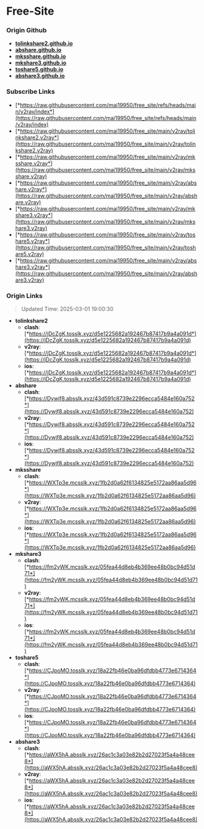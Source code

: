 # Free-Site

### Origin Github

- [**tolinkshare2.github.io**](https://github.com/tolinkshare2/tolinkshare2.github.io)
- [**abshare.github.io**](https://github.com/abshare/abshare.github.io)
- [**mksshare.github.io**](https://github.com/mksshare/mksshare.github.io)
- [**mkshare3.github.io**](https://github.com/mkshare3/mkshare3.github.io)
- [**toshare5.github.io**](https://github.com/toshare5/toshare5.github.io)
- [**abshare3.github.io**](https://github.com/abshare3/abshare3.github.io)

### Subscribe Links

- [*https://raw.githubusercontent.com/mai19950/free_site/refs/heads/main/v2ray/index*](https://raw.githubusercontent.com/mai19950/free_site/refs/heads/main/v2ray/index)
- [*https://raw.githubusercontent.com/mai19950/free_site/main/v2ray/tolinkshare2.v2ray*](https://raw.githubusercontent.com/mai19950/free_site/main/v2ray/tolinkshare2.v2ray)
- [*https://raw.githubusercontent.com/mai19950/free_site/main/v2ray/mksshare.v2ray*](https://raw.githubusercontent.com/mai19950/free_site/main/v2ray/mksshare.v2ray)
- [*https://raw.githubusercontent.com/mai19950/free_site/main/v2ray/abshare.v2ray*](https://raw.githubusercontent.com/mai19950/free_site/main/v2ray/abshare.v2ray)
- [*https://raw.githubusercontent.com/mai19950/free_site/main/v2ray/mkshare3.v2ray*](https://raw.githubusercontent.com/mai19950/free_site/main/v2ray/mkshare3.v2ray)
- [*https://raw.githubusercontent.com/mai19950/free_site/main/v2ray/toshare5.v2ray*](https://raw.githubusercontent.com/mai19950/free_site/main/v2ray/toshare5.v2ray)
- [*https://raw.githubusercontent.com/mai19950/free_site/main/v2ray/abshare3.v2ray*](https://raw.githubusercontent.com/mai19950/free_site/main/v2ray/abshare3.v2ray)

### Origin Links

> Updated Time: 2025-03-01 19:00:30

- **tolinkshare2**
  - **clash**: [*https://jDcZgK.tosslk.xyz/d5e1225682a192467b87417b9a4a091d*](https://jDcZgK.tosslk.xyz/d5e1225682a192467b87417b9a4a091d)
  - **v2ray**: [*https://jDcZgK.tosslk.xyz/d5e1225682a192467b87417b9a4a091d*](https://jDcZgK.tosslk.xyz/d5e1225682a192467b87417b9a4a091d)
  - **ios**: [*https://jDcZgK.tosslk.xyz/d5e1225682a192467b87417b9a4a091d*](https://jDcZgK.tosslk.xyz/d5e1225682a192467b87417b9a4a091d)
- **abshare**
  - **clash**: [*https://Dywjf8.absslk.xyz/43d591c8739e2296ecca5484e160a752*](https://Dywjf8.absslk.xyz/43d591c8739e2296ecca5484e160a752)
  - **v2ray**: [*https://Dywjf8.absslk.xyz/43d591c8739e2296ecca5484e160a752*](https://Dywjf8.absslk.xyz/43d591c8739e2296ecca5484e160a752)
  - **ios**: [*https://Dywjf8.absslk.xyz/43d591c8739e2296ecca5484e160a752*](https://Dywjf8.absslk.xyz/43d591c8739e2296ecca5484e160a752)
- **mksshare**
  - **clash**: [*https://WXTp3e.mcsslk.xyz/1fb2d0a62f6134825e5172aa86aa5d96*](https://WXTp3e.mcsslk.xyz/1fb2d0a62f6134825e5172aa86aa5d96)
  - **v2ray**: [*https://WXTp3e.mcsslk.xyz/1fb2d0a62f6134825e5172aa86aa5d96*](https://WXTp3e.mcsslk.xyz/1fb2d0a62f6134825e5172aa86aa5d96)
  - **ios**: [*https://WXTp3e.mcsslk.xyz/1fb2d0a62f6134825e5172aa86aa5d96*](https://WXTp3e.mcsslk.xyz/1fb2d0a62f6134825e5172aa86aa5d96)
- **mkshare3**
  - **clash**: [*https://fm2yWK.mcsslk.xyz/05fea44d8eb4b369ee48b0bc94d51d71*](https://fm2yWK.mcsslk.xyz/05fea44d8eb4b369ee48b0bc94d51d71)
  - **v2ray**: [*https://fm2yWK.mcsslk.xyz/05fea44d8eb4b369ee48b0bc94d51d71*](https://fm2yWK.mcsslk.xyz/05fea44d8eb4b369ee48b0bc94d51d71)
  - **ios**: [*https://fm2yWK.mcsslk.xyz/05fea44d8eb4b369ee48b0bc94d51d71*](https://fm2yWK.mcsslk.xyz/05fea44d8eb4b369ee48b0bc94d51d71)
- **toshare5**
  - **clash**: [*https://CJpoMO.tosslk.xyz/18a22fb46e0ba96dfdbb4773e6714364*](https://CJpoMO.tosslk.xyz/18a22fb46e0ba96dfdbb4773e6714364)
  - **v2ray**: [*https://CJpoMO.tosslk.xyz/18a22fb46e0ba96dfdbb4773e6714364*](https://CJpoMO.tosslk.xyz/18a22fb46e0ba96dfdbb4773e6714364)
  - **ios**: [*https://CJpoMO.tosslk.xyz/18a22fb46e0ba96dfdbb4773e6714364*](https://CJpoMO.tosslk.xyz/18a22fb46e0ba96dfdbb4773e6714364)
- **abshare3**
  - **clash**: [*https://aWX5hA.absslk.xyz/26ac1c3a03e82b2d27023f5a4a48cee8*](https://aWX5hA.absslk.xyz/26ac1c3a03e82b2d27023f5a4a48cee8)
  - **v2ray**: [*https://aWX5hA.absslk.xyz/26ac1c3a03e82b2d27023f5a4a48cee8*](https://aWX5hA.absslk.xyz/26ac1c3a03e82b2d27023f5a4a48cee8)
  - **ios**: [*https://aWX5hA.absslk.xyz/26ac1c3a03e82b2d27023f5a4a48cee8*](https://aWX5hA.absslk.xyz/26ac1c3a03e82b2d27023f5a4a48cee8)

